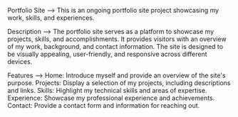 Portfolio Site -->
This is an ongoing portfolio site project showcasing my work, skills, and experiences.

Description --> 
The portfolio site serves as a platform to showcase my projects, skills, and accomplishments. It provides visitors with an overview of my work, background, and contact information. The site is designed to be visually appealing, user-friendly, and responsive across different devices.


Features -->
Home: Introduce myself and provide an overview of the site's purpose.
Projects: Display a selection of my projects, including descriptions and links.
Skills: Highlight my technical skills and areas of expertise.
Experience: Showcase my professional experience and achievements.
Contact: Provide a contact form and information for reaching out.
